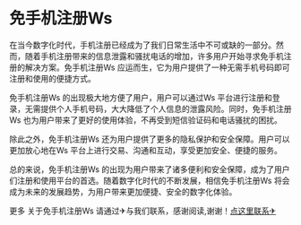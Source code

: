 # 免手机注册Ws

在当今数字化时代，手机注册已经成为了我们日常生活中不可或缺的一部分。然而，随着手机注册带来的信息泄露和骚扰电话的增加，许多用户开始寻求免手机注册的解决方案。免手机注册Ws 应运而生，它为用户提供了一种无需手机号码即可注册和使用的便捷方式。

免手机注册Ws 的出现极大地方便了用户，用户可以通过Ws 平台进行注册和登录，无需提供个人手机号码，大大降低了个人信息的泄露风险。同时，免手机注册Ws 也为用户带来了更好的使用体验，不再受到短信验证码和电话骚扰的困扰。

除此之外，免手机注册Ws 还为用户提供了更多的隐私保护和安全保障。用户可以更加放心地在Ws 平台上进行交易、沟通和互动，享受更加安全、便捷的服务。

总的来说，免手机注册Ws 的出现为用户带来了诸多便利和安全保障，成为了用户们注册和使用平台的首选。随着数字化时代的不断发展，相信免手机注册Ws 将会成为未来的发展趋势，为用户带来更加便捷、安全的数字化体验。

更多 关于免手机注册Ws 请通过✈与我们联系，感谢阅读,谢谢！[点这里联系✈](https://ads.k02.cc)